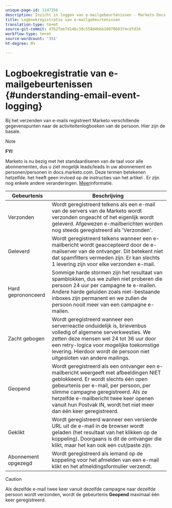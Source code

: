 ```yaml
---
unique-page-id: 1147356
description: Inzicht in loggen van e-mailgebeurtenissen - Marketo Docs - Productdocumentatie
title: Logboekregistratie van e-mailgebeurtenissen
translation-type: tm+mt
source-git-commit: 47b2fee7d146c3dc558d4bbb10070683f4cdfd3d
workflow-type: tm+mt
source-wordcount: '351'
ht-degree: 0%

---
```



# Logboekregistratie van e-mailgebeurtenissen {#understanding-email-event-logging}

Bij het verzenden van e-mails registreert Marketo verschillende gegevenspunten naar de activiteitenlogboeken van de persoon. Hier zijn de basale.

>[!NOTE]
>
>**FYI**
>
>Marketo is nu bezig met het standaardiseren van de taal voor alle abonnementen, dus u ziet mogelijk leads/leads in uw abonnement en personen/personen in docs.marketo.com. Deze termen betekenen hetzelfde. het heeft geen invloed op de instructies van het artikel . Er zijn nog enkele andere veranderingen. [Meer](http://docs.marketo.com/display/DOCS/Updates+to+Marketo+Terminology)informatie.

| Gebeurtenis | Beschrijving |
|---|---|
| Verzonden | Wordt geregistreerd telkens als een e-mail van de servers van de Marketo wordt verzonden ongeacht of het eigenlijk wordt geleverd. Afgewezen e-mailberichten worden nog steeds geregistreerd als &#39;Verzonden&#39;. |
| Geleverd | Wordt geregistreerd telkens wanneer een e-mailbericht wordt geaccepteerd door de e-mailserver van de ontvanger. Dit betekent niet dat spamfilters vermeden zijn. Er kan slechts 1 levering zijn voor elke verzonden e-mail. |
| Hard geprononceerd | Sommige harde stormen zijn het resultaat van spamblokken, dus we zullen niet proberen die persoon 24 uur per campagne te e-mailen. Andere harde geluiden zoals niet-bestaande inboxes zijn permanent en we zullen de persoon nooit meer van een campagne e-mailen. |
| Zacht gebogen | Wordt geregistreerd wanneer een serverreactie onduidelijk is, brievenbus volledig of algemene serverkwesties. We zetten deze mensen wel 24 tot 36 uur door een retry-logica voor mogelijke toekomstige levering. Hierdoor wordt de persoon niet uitgesloten van andere mailings. |
| Geopend | Wordt geregistreerd als een ontvanger een e-mailbericht weergeeft met afbeeldingen NIET geblokkeerd. Er wordt slechts één open gebeurtenis per e-mail, per persoon, per slimme campagne geregistreerd. Als ze hetzelfde e-mailbericht twee keer openen vanuit hun Postvak IN, wordt het niet meer dan één keer geregistreerd. |
| Geklikt | Wordt geregistreerd wanneer een versierde URL uit de e-mail in de browser wordt geladen (het resultaat van het klikken op de koppeling). Doorgaans is dit de ontvanger die klikt, maar het kan ook een cut/paste zijn. |
| Abonnement opgezegd | Wordt geregistreerd als iemand op de koppeling voor het afmelden van een e-mail klikt en het afmeldingsformulier verzendt. |

>[!CAUTION]
>
>Als dezelfde e-mail twee keer vanuit dezelfde campagne naar dezelfde persoon wordt verzonden, wordt de gebeurtenis **Geopend** maximaal één keer geregistreerd.

